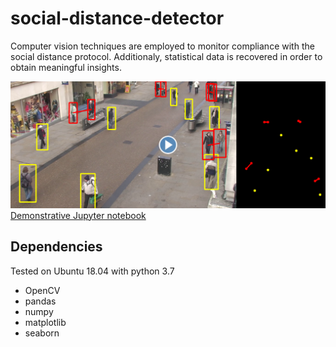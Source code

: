 # social-distance-detector
Computer vision techniques are employed to monitor compliance with the social distance protocol. Additionaly, statistical data is recovered in order to obtain meaningful insights.

[![Demonstration](/media/video.png)](https://www.youtube.com/watch?v=pm3YnYfA7as)
[Demonstrative Jupyter notebook](https://github.com/jncnza/social-distance-detector/blob/master/notebook/social_distance_detector.ipynb)

## Dependencies
Tested on Ubuntu 18.04 with python 3.7
* OpenCV
* pandas
* numpy
* matplotlib
* seaborn
